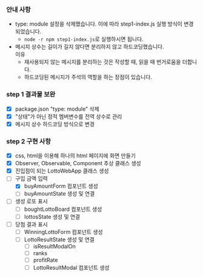 ### 안내 사항
* type: module 설정을 삭제했습니다. 이에 따라 step1-index.js 실행 방식이 변경되었습니다.
  * ```node -r npm step1-index.js```로 실행하시면 됩니다.
* 메시지 상수는 길이가 길지 않다면 분리하지 않고 하드코딩했습니다.  
  이유
  * 재사용되지 않는 메시지를 분리하는 것은 작성할 때, 읽을 때 번거로움을 더합니다.
  * 하드코딩된 메시지가 주석의 역할을 하는 장점이 있습니다.

### step 1 결과물 보완
- [x] package.json "type: module" 삭제
- [x] "상태"가 아닌 정적 멤버변수를 전역 상수로 관리
- [x] 메시지 상수 하드코딩 방식으로 변경

### step 2 구현 사항
- [x] css, html을 이용해 하나의 html 페이지에 화면 만들기  
- [x] Observer, Observable, Component 추상 클래스 생성
- [x] 진입점이 되는 LottoWebApp 클래스 생성
- [ ] 구입 금액 입력 
  - [x] buyAmountForm 컴포넌트 생성
  - [ ] buyAmountState 생성 및 연결
- [ ] 생성 로또 표시
  - [ ] boughtLottoBoard 컴포넌트 생성
  - [ ] lottosState 생성 및 연결
- [ ] 당첨 결과 표시
  - [ ] WinningLottoForm 컴포넌트 생성
  - [ ] LottoResultState 생성 및 연결
    - [ ] isResultModalOn
    - [ ] ranks
    - [ ] profitRate
    - [ ] LottoResultModal 컴포넌트 생성